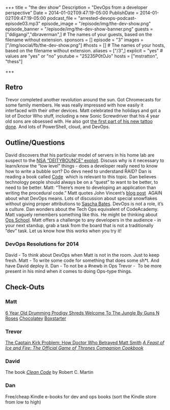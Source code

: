 +++
title = "the dev show"
Description = "DevOps from a developer perspective"
Date = 2014-01-02T09:47:19-05:00
PublishDate = 2014-01-02T09:47:19-05:00
podcast_file = "arrested-devops-podcast-episode03.mp3"
episode_image = "/episode/img/the-dev-show.png"
episode_banner = "/episode/img/the-dev-show-banner.png"
guests = ["ddigangi","dbraverman",] # The names of your guests, based on the filename without extension.
sponsors = []
episode = "3"
images = ["/img/social/fb/the-dev-show.png"]
#hosts = [] # The names of your hosts, based on the filename without extension.
aliases = ["/3",]
explicit = "yes" # values are "yes" or "no"
youtube = "25235P0tOJo"
hosts = ["mstratton", "thess"]

+++
<h2>Retro</h2>
Trevor completed another revolution around the sun. Got Chromecasts for some family members. He was really impressed with how easily it interfaced with their other devices. Matt celebrated the holidays and got a lot of Doctor Who stuff, including a new Sonic Screwdriver that his 4 year old sons are obsessed with. He also got <a href="http://instagram.com/p/iL4F_lGEu3/" target="_blank">the first part of his new tattoo done</a>. And lots of PowerShell, cloud, and DevOps.
<h2>Outline/Questions</h2>
David discovers that his particular model of servers in his home lab are suspect to the <a href="http://www.schneier.com/blog/archives/2014/01/nsa_exploit_of.html" target="_blank">NSA “DEITYBOUNCE” exploit</a>. Discuss why is it necessary to learn/know the “low level” things - does a developer really need to know how to write a bubble sort? Do devs need to understand RAID? Dan is reading a book called <a href="http://www.amazon.com/Code-DV-MPS-General-Charles-Petzold/dp/073560505X" target="_blank">Code</a>  which is relevant to this topic. Dan believes technology people should always be on a “quest” to want to be better, to need to be better. Matt: “There’s more to developing an application than writing the procedural code.” Matt quotes John Vincent’s <a href="http://blog.lusis.org/blog/2013/06/04/devops-the-title-match/" target="_blank">blog post</a>  AGAIN about what DevOps means. Lots of discussion about special snowflakes without giving proper attributions to <a href="http://github.com/sbates" target="_blank">Sascha Bates</a>. DevOps is not a role, it’s a culture. Dan wonders about the Tech Ops equivalent of CodeAcademy. Matt vaguely remembers something like this. He might be thinking about <a href="http://www.opsschool.org" target="_blank">Ops School</a>. Matt offers a challenge to any developers in the audience - in your next standup, grab a task from the board that is not a traditionally “dev” task. Let us know how this works when you try it!
<h3>DevOps Resolutions for 2014</h3>
David - To think about DevOps when Matt is not in the room. Just to keep fresh. Matt - To write some code for something that does some sh*t. And have David deploy it. Dan - To not be a #newb in Ops Trevor -  To be more present in his mind when it comes to doing Ops-type things.
<h2>Check-Outs</h2>
<h3>Matt</h3>
<a href="http://www.shockmansion.com/2013/08/16/video-6-year-old-drumming-prodigy-shreds-welcome-to-the-jungle-by-guns-n-roses/" target="_blank">6 Year Old Drumming Prodigy Shreds Welcome To The Jungle By Guns N Roses</a> <a href="http://chocolatey.org/" target="_blank">Chocolatey</a> <a href="http://boxstarter.codeplex.com/" target="_blank">Boxstarter</a>
<h3>Trevor</h3>
<a href="http://www.theatlantic.com/entertainment/archive/2013/12/the-captain-kirk-problem-how-em-doctor-who-em-betrayed-matt-smith/282690/" target="_blank">The Captain Kirk Problem: How Doctor Who Betrayed Matt Smith</a> <a href="http://www.amazon.com/Feast-Ice-Fire-Official-Companion/dp/0345534492/" target="_blank"><em>A Feast of Ice and Fire: The Official Game of Thrones Companion Cookbook</em></a>
<h3>David</h3>
The book <em><a href="http://www.amazon.com/Clean-Code-Handbook-Software-Craftsmanship/dp/0132350882" target="_blank">Clean Code</a></em> by Robert C. Martin
<h3>Dan</h3>
Free/cheap Kindle e-books for dev and ops books (sort the Kindle store from low to high)
